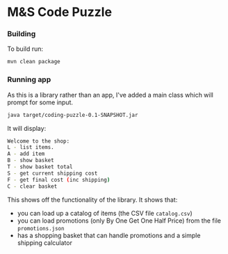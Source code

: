 M&S Code Puzzle
===============

### Building

To build run:
```bash
mvn clean package
```

### Running app

As this is a library rather than an app, I've added a main class which will
prompt for some input.

```bash
java target/coding-puzzle-0.1-SNAPSHOT.jar
```

It will display:
```bash
Welcome to the shop:
L - list items.
A - add item
B - show basket
T - show basket total
S - get current shipping cost
F - get final cost (inc shipping)
C - clear basket
```

This shows off the functionality of the library. 
It shows that:
* you can load up a catalog of items (the CSV file `catalog.csv`)
* you can load promotions (only By One Get One Half Price) from the file `promotions.json`
* has a shopping basket that can handle promotions and a simple shipping calculator
